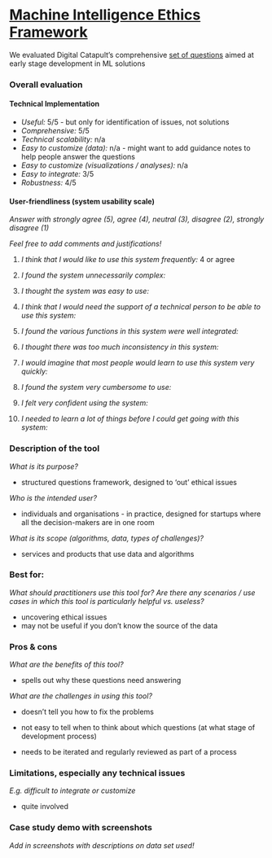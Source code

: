 # [Machine Intelligence Ethics Framework](https://www.migarage.ai/ethics-framework/)

We evaluated Digital Catapult’s comprehensive [set of questions](https://www.migarage.ai/ethics-framework/) aimed at early stage development in ML solutions

### Overall evaluation

#### Technical Implementation

- _Useful:_ 5/5 - but only for identification of issues, not solutions
- _Comprehensive:_ 5/5
- _Technical scalability:_ n/a
- _Easy to customize (data):_ n/a - might want to add guidance notes to help people answer the questions
- _Easy to customize (visualizations / analyses):_ n/a
- _Easy to integrate:_ 3/5
- _Robustness:_ 4/5

#### User-friendliness (system usability scale)

_Answer with strongly agree (5), agree (4), neutral (3), disagree (2), strongly disagree (1)_

_Feel free to add comments and justifications!_

1. _I think that I would like to use this system frequently:_ 4 or agree

2. _I found the system unnecessarily complex:_

3. _I thought the system was easy to use:_

4. _I think that I would need the support of a technical person to be able to use this system:_

5. _I found the various functions in this system were well integrated:_

6. _I thought there was too much inconsistency in this system:_

7. _I would imagine that most people would learn to use this system very quickly:_

8. _I found the system very cumbersome to use:_

9. _I felt very confident using the system:_

10. _I needed to learn a lot of things before I could get going with this system:_

### Description of the tool

_What is its purpose?_ 
- structured questions framework, designed to ‘out’ ethical issues

_Who is the intended user?_
- individuals and organisations - in practice, designed for startups where all the decision-makers are in one room

_What is its scope (algorithms, data, types of challenges)?_
- services and products that use data and algorithms

### Best for:

_What should practitioners use this tool for? Are there any scenarios / use cases in which this tool is particularly helpful vs. useless?_

- uncovering ethical issues
- may not be useful if you don’t know the source of the data

### Pros & cons

_What are the benefits of this tool?_

- spells out why these questions need answering

_What are the challenges in using this tool?_

- doesn’t tell you how to fix the problems

- not easy to tell when to think about which questions (at what stage of development process)

- needs to be iterated and regularly reviewed as part of a process

### Limitations, especially any technical issues

_E.g. difficult to integrate or customize_

- quite involved

### Case study demo with screenshots

_Add in screenshots with descriptions on data set used!_
